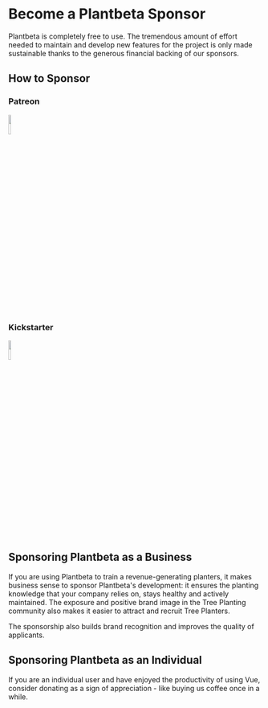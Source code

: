# Become a Plantbeta Sponsor

Plantbeta is completely free to use. The tremendous amount of effort needed to maintain and develop new features for the project is only made sustainable thanks to the generous financial backing of our sponsors.

## How to Sponsor

### Patreon

<img src = '/PatreonLogo.png' width= 10%>

### Kickstarter

<img src = '/KickstarterLogo.png' width= 10%>

## Sponsoring Plantbeta as a Business

If you are using Plantbeta to train a revenue-generating planters, it makes business sense to sponsor Plantbeta's development: it ensures the planting knowledge that your company relies on, stays healthy and actively maintained. The exposure and positive brand image in the Tree Planting community also makes it easier to attract and recruit Tree Planters.

The sponsorship also builds brand recognition and improves the quality of applicants.

## Sponsoring Plantbeta as an Individual

If you are an individual user and have enjoyed the productivity of using Vue, consider donating as a sign of appreciation - like buying us coffee once in a while.